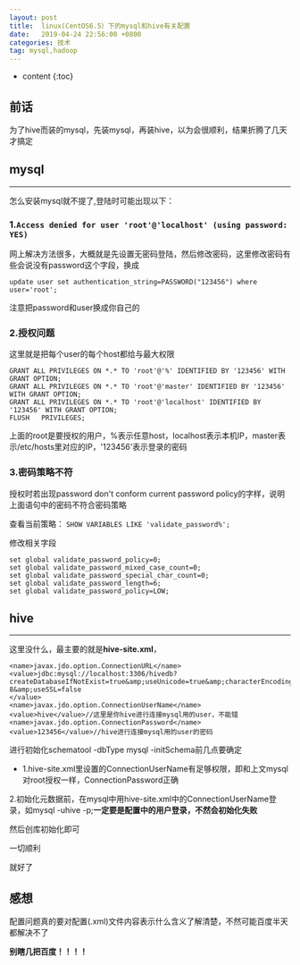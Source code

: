 ```yaml
---
layout: post
title:  linux(CentOS6.5）下的mysql和hive有关配置
date:   2019-04-24 22:56:00 +0800
categories: 技术
tag: mysql,hadoop
---
```


* content
{:toc}


前话
--------------------------


为了hive而装的mysql，先装mysql，再装hive，以为会很顺利，结果折腾了几天才搞定


mysql
-----------------------------


-------------------------------------


怎么安装mysql就不提了,登陆时可能出现以下：


### 1.`Access denied for user 'root'@'localhost' (using password: YES)`


网上解决方法很多，大概就是先设置无密码登陆，然后修改密码，这里修改密码有些会说没有password这个字段，换成


`update user set authentication_string=PASSWORD("123456") where user='root';`


注意把password和user换成你自己的


### 2.授权问题


这里就是把每个user的每个host都给与最大权限


```
GRANT ALL PRIVILEGES ON *.* TO 'root'@'%' IDENTIFIED BY '123456' WITH GRANT OPTION;
GRANT ALL PRIVILEGES ON *.* TO 'root'@'master' IDENTIFIED BY '123456' WITH GRANT OPTION;
GRANT ALL PRIVILEGES ON *.* TO 'root'@'localhost' IDENTIFIED BY '123456' WITH GRANT OPTION;
FLUSH   PRIVILEGES;
```


上面的root是要授权的用户，%表示任意host，localhost表示本机IP，master表示/etc/hosts里对应的IP，'123456'表示登录的密码



### 3.密码策略不符


授权时若出现password don't conform current password policy的字样，说明上面语句中的密码不符合密码策略


查看当前策略：
`SHOW VARIABLES LIKE 'validate_password%';`



修改相关字段
```
set global validate_password_policy=0;
set global validate_password_mixed_case_count=0;
set global validate_password_special_char_count=0;
set global validate_password_length=6;
set global validate_password_policy=LOW;
```


hive
----------------------------

---------------------------------


这里没什么，最主要的就是**hive-site.xml**，


```
<name>javax.jdo.option.ConnectionURL</name>
<value>jdbc:mysql://localhost:3306/hivedb?createDatabaseIfNotExist=true&amp;useUnicode=true&amp;characterEncoding=UTF-8&amp;useSSL=false
</value>
<name>javax.jdo.option.ConnectionUserName</name>
<value>hive</value>//这里是你hive进行连接mysql用的user，不能错
<name>javax.jdo.option.ConnectionPassword</name>
<value>123456</value>//hive进行连接mysql用的user的密码
```


进行初始化schematool -dbType mysql -initSchema前几点要确定


* 1.hive-site.xml里设置的ConnectionUserName有足够权限，即和上文mysql对root授权一样，ConnectionPassword正确


2.初始化元数据前，在mysql中用hive-site.xml中的ConnectionUserName登录，如mysql -uhive -p;**一定要是配置中的用户登录，不然会初始化失败**


然后创库初始化即可


一切顺利


就好了


感想
------------------------------


配置问题真的要对配置(.xml)文件内容表示什么含义了解清楚，不然可能百度半天都解决不了


**别瞎几把百度！！！！**


